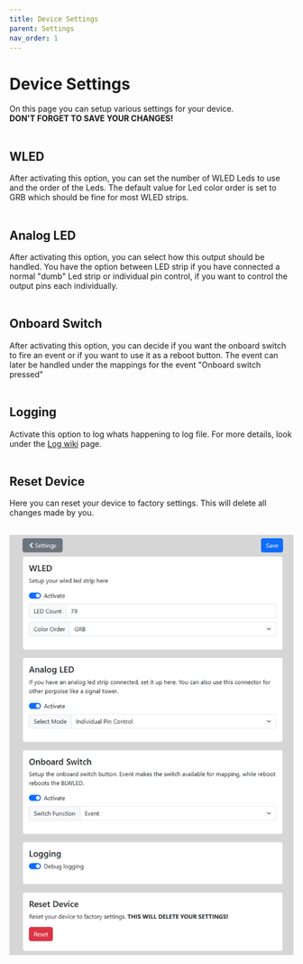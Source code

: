 ```yaml
---
title: Device Settings
parent: Settings
nav_order: 1
---
```


# Device Settings

On this page you can setup various settings for your device.<br>
**DON'T FORGET TO SAVE YOUR CHANGES!**
<br><br>

## WLED
After activating this option, you can set the number of WLED Leds to use and the order of the Leds. The default value for Led color order is set to GRB which should be fine for most WLED strips.
<br><br>

## Analog LED
After activating this option, you can select how this output should be handled.
You have the option between LED strip if you have connected a normal "dumb" Led strip or individual pin control, if you want to control the output pins each individually.
<br><br>

## Onboard Switch
After activating this option, you can decide if you want the onboard switch to fire an event or if you want to use it as a reboot button.
The event can later be handled under the mappings for the event "Onboard switch pressed"
<br><br>

## Logging
Activate this option to log whats happening to log file. For more details, look under the [Log wiki](https://github.com/derDeno/BLWLED/wiki/Debugging) page.
<br><br>

## Reset Device
Here you can reset your device to factory settings. This will delete all changes made by you.
<br><br>

![](../../assets/img/device-settings.png)